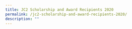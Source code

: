 ```yaml
---
title: JC2 Scholarship and Award Recipients 2020
permalink: /jc2-scholarship-and-award-recipients-2020/
description: ""
---
```

